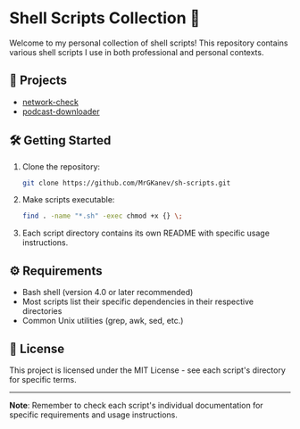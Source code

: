 # Shell Scripts Collection 🚀

Welcome to my personal collection of shell scripts! This repository contains various shell scripts I use in both professional and personal contexts.

## 📂 Projects

<!-- PROJECT-LIST:START -->
- [network-check](network-check/readme.md)
- [podcast-downloader](podcast-downloader/readme.md)
<!-- PROJECT-LIST:END -->

## 🛠️ Getting Started

1. Clone the repository:

   ```bash
   git clone https://github.com/MrGKanev/sh-scripts.git
   ```

2. Make scripts executable:

   ```bash
   find . -name "*.sh" -exec chmod +x {} \;
   ```

3. Each script directory contains its own README with specific usage instructions.

## ⚙️ Requirements

- Bash shell (version 4.0 or later recommended)
- Most scripts list their specific dependencies in their respective directories
- Common Unix utilities (grep, awk, sed, etc.)

## 📝 License

This project is licensed under the MIT License - see each script's directory for specific terms.

---

**Note**: Remember to check each script's individual documentation for specific requirements and usage instructions.
